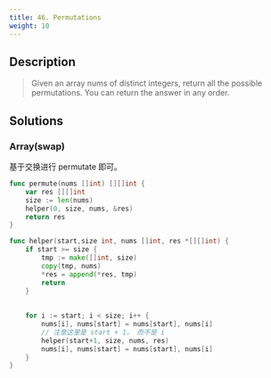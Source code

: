 ```yaml
---
title: 46. Permutations
weight: 10
---
```


## Description

> Given an array nums of distinct integers, return all the possible permutations. You can return the answer in any order.
>
## Solutions

### Array(swap)

基于交换进行 permutate 即可。
```go
func permute(nums []int) [][]int {
	var res [][]int
	size := len(nums)
	helper(0, size, nums, &res)
	return res
}

func helper(start,size int, nums []int, res *[][]int) {
    if start >= size {
        tmp := make([]int, size)
        copy(tmp, nums)
        *res = append(*res, tmp)
        return
    }
    
    
    for i := start; i < size; i++ {
        nums[i], nums[start] = nums[start], nums[i]
        // 注意这里是 start + 1， 而不是 i
        helper(start+1, size, nums, res)
        nums[i], nums[start] = nums[start], nums[i]
    }
}

```
